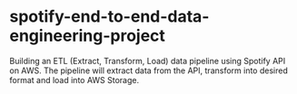 # spotify-end-to-end-data-engineering-project
Building an ETL (Extract, Transform, Load) data pipeline using Spotify API on AWS. The pipeline will extract data from the API, transform into desired format and load into AWS Storage.
